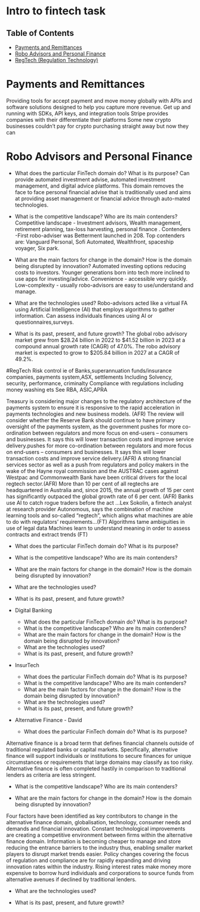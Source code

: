 # Intro to fintech task

## Table of Contents
* [Payments and Remittances](#Payments-and-Remittances)
* [Robo Advisors and Personal Finance](#Robo-Advisors-and-Personal-Finance)
* [RegTech (Regulation Technology)](#RegTech)

# Payments and Remittances
Providing tools for accept payment and move money globally with APIs and software solutions designed to help you capture more revenue.
Get up and running with SDKs, API keys, and integration tools
Stripe provides companies with their differentiate their platforms
Some new crypto businesses couldn’t pay for crypto purchasing straight away but now they can


# Robo Advisors and Personal Finance
* What does the particular FinTech domain do? What is its purpose?
Can provide automated investment advise, automated investment management, and digital advice platforms. This domain removes the face to face personal financial advise that is traditionally used and aims at providing asset management or financial advice through auto-mated technologies.
* What is the competitive landscape? Who are its main contenders?
Competitive landscape - Investment advisors, Wealth management, retirement planning, tax-loss harvesting, personal finance . 
Contenders -First robo-adviser was Betterment launched in 208. Top contenders are: Vanguard Personal, Sofi Automated, Wealthfront, spaceship voyager, Six park.
* What are the main factors for change in the domain? How is the domain being disrupted by innovation?
Automated investing options reducing costs to investors. Younger generations born into tech more inclined to use apps for investing/advice. Convenience - accessible very quickly. Low-complexity - usually robo-advisors are easy to use/understand and manage. 

* What are the technologies used?
Robo-advisors acted like a virtual FA using Artificial Intelligence (AI) that employs algorithms to gather information. Can assess individuals finances using AI or questionnaires,surveys.  
* What is its past, present, and future growth?
The global robo advisory market grew from $28.24 billion in 2022 to $41.52 billion in 2023 at a compound annual growth rate (CAGR) of 47.0%. The robo advisory market is expected to grow to $205.84 billion in 2027 at a CAGR of 49.2%.


#RegTech 
Risk control ie of Banks,superannuation funds/insurance companies, payments system,ASX, settlements
	Including Solvency, security, performance, criminalty
	Compliance with regulations including money washing ets
	See RBA, ASIC,APRA

Treasury is considering major changes to the regulatory architecture of the payments system to ensure it is responsive to the rapid acceleration in payments technologies and new business models. (AFR)
The review will consider whether the Reserve Bank should continue to have primary oversight of the payments system, as the government pushes for more co-ordination between regulators and more focus on end-users – consumers and businesses. It says this will lower transaction costs and improve service delivery.pushes for more co-ordination between regulators and more focus on end-users – consumers and businesses. It says this will lower transaction costs and improve service delivery.(AFR)
A strong financial services sector as well as a push from regulators and policy makers in the wake of the Hayne royal commission and the AUSTRAC cases against Westpac and Commonwealth Bank have been critical drivers for the local regtech sector.(AFR)
More than 10 per cent of all regtechs are headquartered in Australia and, since 2015, the annual growth of 15 per cent has significantly outpaced the global growth rate of 6 per cent. (AFR)
Banks use AI to catch rogue traders before the act
...Lex Sokolin, a fintech analyst at research provider Autonomous, says the combination of machine learning tools and so-called “regtech”, which aligns what machines are able to do with regulators’ requirements…(FT)
Algorithms tame ambiguities in use of legal data Machines learn to understand meaning in order to assess contracts and extract trends (FT)









  * What does the particular FinTech domain do? What is its purpose?
  * What is the competitive landscape? Who are its main contenders?
  * What are the main factors for change in the domain? How is the domain being disrupted by innovation?
  * What are the technologies used?
  * What is its past, present, and future growth?

* Digital Banking
  * What does the particular FinTech domain do? What is its purpose?
  * What is the competitive landscape? Who are its main contenders?
  * What are the main factors for change in the domain? How is the domain being disrupted by innovation?
  * What are the technologies used?
  * What is its past, present, and future growth?



* InsurTech
  * What does the particular FinTech domain do? What is its purpose?
  * What is the competitive landscape? Who are its main contenders?
  * What are the main factors for change in the domain? How is the domain being disrupted by innovation?
  * What are the technologies used?
  * What is its past, present, and future growth?






* Alternative Finance - David 

  * What does the particular FinTech domain do? What is its purpose?

Alternative finance is a broad term that defines financial channels outside of traditional regulated banks or capital markets. Specifically, alternative finance will support individuals or institutions to secure finances for unique circumstances or requirements that large domains may classify as too risky. Alternative finance is often completed hastily in comparison to traditional lenders as criteria are less stringent. 

  * What is the competitive landscape? Who are its main contenders?



  * What are the main factors for change in the domain? How is the domain being disrupted by innovation?

Four factors have been identified as key contributors to change in the alternative finance domain, globalisation, technology, consumer needs and demands and financial innovation. Constant technological improvements are creating a competitive environment between firms within the alternative finance domain. Information is becoming cheaper to manage and store reducing the entrance barriers to the industry thus, enabling smaller market players to disrupt market trends easier. Policy changes covering the focus of regulation and compliance are for rapidly expanding and driving innovation rates within the industry. Rising interest rates make money more expensive to borrow hurd individuals and corporations to source funds from alternative avenues if declined by traditional lenders. 

  * What are the technologies used?


  * What is its past, present, and future growth?

